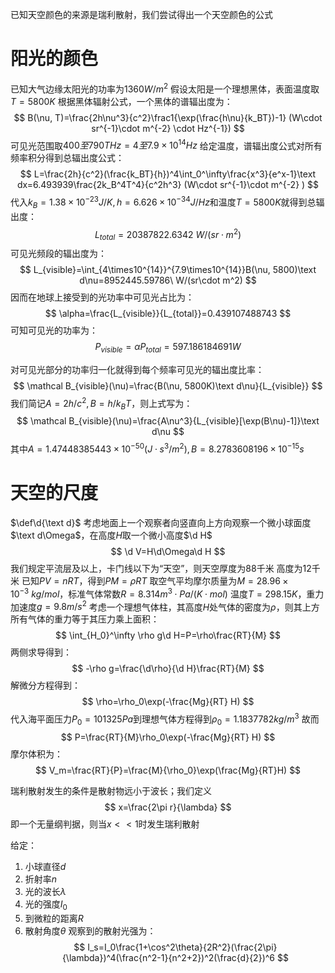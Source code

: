 已知天空颜色的来源是瑞利散射，我们尝试得出一个天空颜色的公式
# 阳光的颜色
已知大气边缘太阳光的功率为$1360 W/m^2$
假设太阳是一个理想黑体，表面温度取$T=5800 K$
根据黑体辐射公式，一个黑体的谱辐出度为：
$$
B(\nu, T)=\frac{2h\nu^3}{c^2}\frac1{\exp(\frac{h\nu}{k_BT})-1}
(W\cdot sr^{-1}\cdot m^{-2} \cdot Hz^{-1})
$$
可见光范围取$400至790THz=4至7.9\times 10^{14} Hz$
给定温度，谱辐出度公式对所有频率积分得到总辐出度公式：
$$
L=\frac{2h}{c^2}(\frac{k_BT}{h})^4\int_0^\infty\frac{x^3}{e^x-1}\text dx=6.493939\frac{2k_B^4T^4}{c^2h^3} (W\cdot sr^{-1}\cdot m^{-2} )
$$
代入$k_B=1.38\times10^{-23} J/K, h=6.626\times10^{-34} J/Hz$和温度$T=5800K$就得到总辐出度：
$$
L_{total}=20387822.6342\ W/(sr\cdot m^2)
$$
可见光频段的辐出度为：
$$
L_{visible}=\int_{4\times10^{14}}^{7.9\times10^{14}}B(\nu, 5800)\text d\nu=8952445.59786\ W/(sr\cdot m^2)
$$
因而在地球上接受到的光功率中可见光占比为：
$$
\alpha=\frac{L_{visible}}{L_{total}}=0.439107488743
$$
可知可见光的功率为：
$$
P_{visible}=\alpha P_{total}=597.186184691 W
$$

对可见光部分的功率归一化就得到每个频率可见光的辐出度比率：
$$
\mathcal B_{visible}(\nu)=\frac{B(\nu, 5800K)\text d\nu}{L_{visible}}
$$
我们简记$A=2h/c^2, B=h/k_BT$，则上式写为：
$$
\mathcal B_{visible}(\nu)=\frac{A\nu^3}{L_{visible}[\exp(B\nu)-1]}\text d\nu
$$
其中$A=1.47448385443\times 10^{-50}(J\cdot s^3/m^2), B=8.2783608196\times 10^{-15} s$
# 天空的尺度
$\def\d{\text d}$
考虑地面上一个观察者向竖直向上方向观察一个微小球面度$\text d\Omega$，在高度$H$取一个微小高度$\d H$
$$
\d V=H\d\Omega\d H
$$
我们规定平流层及以上，卡门线以下为“天空”，则天空厚度为88千米
高度为12千米
已知$PV=nRT$，得到$PM=\rho RT$
取空气平均摩尔质量为$M=28.96\times 10^{-3}\ kg/mol$，标准气体常数$R=8.314 m^3\cdot Pa/(K\cdot mol)$
温度$T=298.15K$，重力加速度$g=9.8 m/s^2$
考虑一个理想气体柱，其高度$H$处气体的密度为$\rho$，则其上方所有气体的重力等于其压力乘上面积：
$$
\int_{H_0}^\infty \rho g\d H=P=\rho\frac{RT}{M}
$$
两侧求导得到：
$$
-\rho g=\frac{\d\rho}{\d H}\frac{RT}{M}
$$
解微分方程得到：
$$
\rho=\rho_0\exp(-\frac{Mg}{RT} H)
$$
代入海平面压力$P_0=101325 Pa$到理想气体方程得到$\rho_0=1.1837782 kg/m^3$
故而
$$
P=\frac{RT}{M}\rho_0\exp(-\frac{Mg}{RT} H)
$$
摩尔体积为：
$$
V_m=\frac{RT}{P}=\frac{M}{\rho_0}\exp(\frac{Mg}{RT}H)
$$

瑞利散射发生的条件是散射物远小于波长；我们定义
$$
x=\frac{2\pi r}{\lambda}
$$
即一个无量纲判据，则当$x<<1$时发生瑞利散射

给定：
1. 小球直径$d$
2. 折射率$n$
3. 光的波长$\lambda$
4. 光的强度$I_0$
5. 到微粒的距离$R$
6. 散射角度$\theta$
观察到的散射光强为：
$$
I_s=I_0\frac{1+\cos^2\theta}{2R^2}(\frac{2\pi}{\lambda})^4(\frac{n^2-1}{n^2+2})^2(\frac{d}{2})^6
$$
